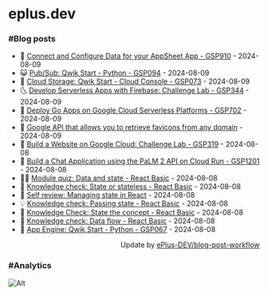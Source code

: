 # eplus.dev

### #Blog posts

<!-- BLOG-POST-LIST:START -->
 - 🧰 [Connect and Configure Data for your AppSheet App - GSP910](https://eplus.dev/connect-and-configure-data-for-your-appsheet-app-gsp910) - 2024-08-09
 - 😺 [Pub/Sub: Qwik Start - Python - GSP094](https://eplus.dev/pubsub-qwik-start-python-gsp094) - 2024-08-09
 - 🗽 [Cloud Storage: Qwik Start - Cloud Console - GSP073](https://eplus.dev/cloud-storage-qwik-start-cloud-console-gsp073) - 2024-08-09
 - 🌜 [Develop Serverless Apps with Firebase: Challenge Lab - GSP344](https://eplus.dev/develop-serverless-apps-with-firebase-challenge-lab-gsp344) - 2024-08-09
 - 📝 [Deploy Go Apps on Google Cloud Serverless Platforms - GSP702](https://eplus.dev/deploy-go-apps-on-google-cloud-serverless-platforms-gsp702) - 2024-08-09
 - 🚀 [Google API that allows you to retrieve favicons from any domain](https://eplus.dev/google-api-that-allows-you-to-retrieve-favicons-from-any-domain) - 2024-08-09
 - 💼 [Build a Website on Google Cloud: Challenge Lab - GSP319](https://eplus.dev/build-a-website-on-google-cloud-challenge-lab-gsp319) - 2024-08-08
 - 🦣 [Build a Chat Application using the PaLM 2 API on Cloud Run - GSP1201](https://eplus.dev/build-a-chat-application-using-the-palm-2-api-on-cloud-run-gsp1201) - 2024-08-08
 - 👨‍🏫 [Module quiz: Data and state - React Basic](https://eplus.dev/module-quiz-data-and-state-react-basic) - 2024-08-08
 - 🔭 [Knowledge check: State or stateless - React Basic](https://eplus.dev/knowledge-check-state-or-stateless-react-basic) - 2024-08-08
 - 🤡 [Self review: Managing state in React](https://eplus.dev/self-review-managing-state-in-react) - 2024-08-08
 - 💡 [Knowledge check: Passing state - React Basic](https://eplus.dev/knowledge-check-passing-state-react-basic) - 2024-08-08
 - 🦣 [Knowledge Check: State the concept - React Basic](https://eplus.dev/knowledge-check-state-the-concept-react-basic) - 2024-08-08
 - 💪 [Knowledge check: Data flow - React Basic](https://eplus.dev/knowledge-check-data-flow-react-basic) - 2024-08-08
 - 🤡 [App Engine: Qwik Start - Python - GSP067](https://eplus.dev/app-engine-qwik-start-python-gsp067) - 2024-08-08<!-- BLOG-POST-LIST:END -->

<div align="right">
  Update by <a target="_blank"
    href="https://github.com/ePlus-DEV/blog-post-workflow">ePlus-DEV/blog-post-workflow</a>
</div>

### #Analytics
![Alt](https://repobeats.axiom.co/api/embed/9990f7cddfbad8d834990b10ccad05f81ac1096f.svg "Repobeats analytics image")
